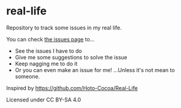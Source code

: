 # real-life

Repository to track some issues in my real life.

You can check [the issues page](https://github.com/Helloyunho/real-life/issues) to...
- See the issues I have to do
- Give me some suggestions to solve the issue
- Keep nagging me to do it
- Or you can even make an issue for me! ...Unless it's not mean to someone.

Inspired by https://github.com/Hoto-Cocoa/Real-Life

Licensed under CC BY-SA 4.0
